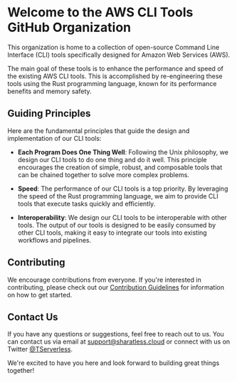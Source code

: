 # Welcome to the AWS CLI Tools GitHub Organization

This organization is home to a collection of open-source Command Line Interface (CLI) tools specifically designed for Amazon Web Services (AWS).

The main goal of these tools is to enhance the performance and speed of the existing AWS CLI tools. This is accomplished by re-engineering these tools using the Rust programming language, known for its performance benefits and memory safety.

## Guiding Principles

Here are the fundamental principles that guide the design and implementation of our CLI tools:

* **Each Program Does One Thing Well**: Following the Unix philosophy, we design our CLI tools to do one thing and do it well. This principle encourages the creation of simple, robust, and composable tools that can be chained together to solve more complex problems.

* **Speed**: The performance of our CLI tools is a top priority. By leveraging the speed of the Rust programming language, we aim to provide CLI tools that execute tasks quickly and efficiently.

* **Interoperability**: We design our CLI tools to be interoperable with other tools. The output of our tools is designed to be easily consumed by other CLI tools, making it easy to integrate our tools into existing workflows and pipelines.


## Contributing

We encourage contributions from everyone. If you're interested in contributing, please check out our [Contribution Guidelines](https://github.com/aws-cli-tools/whoami/blob/main/CONTRIBUTION.md) for information on how to get started.

## Contact Us

If you have any questions or suggestions, feel free to reach out to us. You can contact us via email at support@sharatless.cloud or connect with us on Twitter [@TServerless](https://twitter.com/TServerless).

We're excited to have you here and look forward to building great things together!
